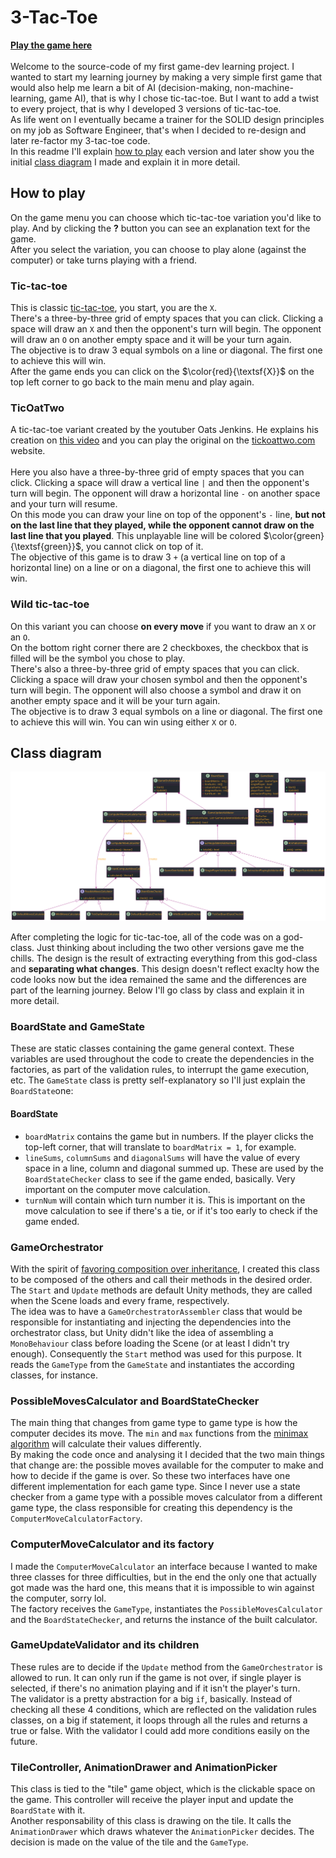 # 3-Tac-Toe

**[Play the game here](https://vmrfreitas.itch.io/3-tac-toe)**\
\
Welcome to the source-code of my first game-dev learning project. I wanted to start my learning journey by making a very simple first game that would also help me learn a bit of AI (decision-making, non-machine-learning, game AI), that is why I chose tic-tac-toe. But I want to add a twist to every project, that is why I developed 3 versions of tic-tac-toe.\
As life went on I eventually became a trainer for the SOLID design principles on my job as Software Engineer, that's when I decided to re-design and later re-factor my 3-tac-toe code.\
In this readme I'll explain [how to play](#how-to-play) each version and later show you the initial [class diagram](#class-diagram) I made and explain it in more detail.


## How to play

On the game menu you can choose which tic-tac-toe variation you'd like to play. And by clicking the **?** button you can see an explanation text for the game.\
After you select the variation, you can choose to play alone (against the computer) or take turns playing with a friend.

### Tic-tac-toe
This is classic [tic-tac-toe](https://en.wikipedia.org/wiki/Tic-tac-toe), you start, you are the `X`. \
There's a three-by-three grid of empty spaces that you can click. Clicking a space will draw an `X` and then the opponent's turn will begin. The opponent will draw an `O` on another empty space and it will be your turn again.\
The objective is to draw 3 equal symbols on a line or diagonal. The first one to achieve this will win.\
After the game ends you can click on the $\color{red}{\textsf{X}}$ on the top left corner to go back to the main menu and play again.

### TicOatTwo
A tic-tac-toe variant created by the youtuber Oats Jenkins. He explains his creation on [this video](https://www.youtube.com/watch?v=ePxrVU4M9uA) and you can play the original on the [tickoattwo.com](https://www.tickoattwo.com/) website.\
\
Here you also have a three-by-three grid of empty spaces that you can click. Clicking a space will draw a vertical line `|` and then the opponent's turn will begin. The opponent will draw a horizontal line `-` on another space and your turn will resume.\
On this mode you can draw your line on top of the opponent's `-` line, **but not on the last line that they played, while the opponent cannot draw on the last line that you played**. This unplayable line will be colored $\color{green}{\textsf{green}}$, you cannot click on top of it.\
The objective of this game is to draw 3 `+` (a vertical line on top of a horizontal line) on a line or on a diagonal, the first one to achieve this will win.

### Wild tic-tac-toe
On this variant you can choose **on every move** if you want to draw an `X` or an `O`.\
On the bottom right corner there are 2 checkboxes, the checkbox that is filled will be the symbol you chose to play.\
There's also a three-by-three grid of empty spaces that you can click. Clicking a space will draw your chosen symbol and then the opponent's turn will begin. The opponent will also choose a symbol and draw it on another empty space and it will be your turn again.\
The objective is to draw 3 equal symbols on a line or diagonal. The first one to achieve this will win. You can win using either `X` or `O`.

## Class diagram
![architecture](./Architecture/3-tac-toe.svg)

After completing the logic for tic-tac-toe, all of the code was on a god-class. Just thinking about including the two other versions gave me the chills. The design is the result of extracting everything from this god-class and **separating what changes**. This design doesn't reflect exaclty how the code looks now but the idea remained the same and the differences are part of the learning journey. Below I'll go class by class and explain it in more detail.

### BoardState and GameState

These are static classes containing the game general context. These variables are used throughout the code to create the dependencies in the factories, as part of the validation rules, to interrupt the game execution, etc. The `GameState` class is pretty self-explanatory so I'll just explain the `BoardState`one:

#### BoardState

* `boardMatrix` contains the game but in numbers. If the player clicks the top-left corner, that will translate to `boardMatrix = 1`, for example.
* `lineSums`, `columnSums` and `diagonalSums` will have the value of every space in a line, column and diagonal summed up. These are used by the `BoardStateChecker` class to see if the game ended, basically. Very important on the computer move calculation.
* `turnNum` will contain which turn number it is. This is important on the move calculation to see if there's a tie, or if it's too early to check if the game ended.

### GameOrchestrator

With the spirit of [favoring composition over inheritance](https://en.wikipedia.org/wiki/Composition_over_inheritance), I created this class to be composed of the others and call their methods in the desired order. The `Start` and `Update` methods are default Unity methods, they are called when the Scene loads and every frame, respectively.\
The idea was to have a `GameOrchestratorAssembler` class that would be responsible for instantiating and injecting the dependencies into the orchestrator class, but Unity didn't like the idea of assembling a `MonoBehaviour` class before loading the Scene (or at least I didn't try enough). Consequently the `Start` method was used for this purpose. It reads the `GameType` from the `GameState` and instantiates the according classes, for instance.

### PossibleMovesCalculator and BoardStateChecker

The main thing that changes from game type to game type is how the computer decides its move. The `min` and `max` functions from the [minimax algorithm](https://en.wikipedia.org/wiki/Minimax) will calculate their values differently.\
By making the code once and analysing it I decided that the two main things that change are: the possible moves available for the computer to make and how to decide if the game is over. So these two interfaces have one different implementation for each game type. Since I never use a state checker from a game type with a possible moves calculator from a different game type, the class responsible for creating this dependency is the `ComputerMoveCalculatorFactory`.


### ComputerMoveCalculator and its factory

I made the `ComputerMoveCalculator` an interface because I wanted to make three classes for three difficulties, but in the end the only one that actually got made was the hard one, this means that it is impossible to win against the computer, sorry lol.\
The factory receives the `GameType`, instantiates the `PossibleMovesCalculator` and the `BoardStateChecker`, and returns the instance of the built calculator.

### GameUpdateValidator and its children

These rules are to decide if the `Update` method from the `GameOrchestrator` is allowed to run. It can only run if the game is not over, if single player is selected, if there's no animation playing and if it isn't the player's turn.\
The validator is a pretty abstraction for a big `if`, basically. Instead of checking all these 4 conditions, which are reflected on the validation rules classes, on a big if statement, it loops through all the rules and returns a true or false. With the validator I could add more conditions easily on the future.

### TileController, AnimationDrawer and AnimationPicker

This class is tied to the "tile" game object, which is the clickable space on the game. This controller will receive the player input and update the `BoardState` with it.\
Another responsability of this class is drawing on the tile. It calls the `AnimationDrawer` which draws whatever the `AnimationPicker` decides. The decision is made on the value of the tile and the `GameType`.